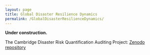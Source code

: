 ```yaml
---
layout: page
title: Global Disaster Resilience Dynamics
permalink: /GlobalDisasterResilienceDynamics/
---
```


**Under construction.**

 The Cambridge Disaster Risk Quantification Auditing Project: [Zenodo repository](https://zenodo.org/communities/riskaudit)

<!-- 
Dear readers,

This page is currently under construction. This page was previously entitled **"The Cambridge Disaster Risk Quantification Auditing Project"** and linked to our [Zenodo repository](https://zenodo.org/communities/riskaudit) of research outputs. However, as I have enjoyed this exciting journey of scientific research and seen the full picture of the scale of our impact, I felt the need to create a single dedicated webpage and rebrand this with a new title **"Global Resilience Dynamics"**. I am truly excited to share more updates soon here.

Thanks,
Joshua
Jun 15, 2025 -->